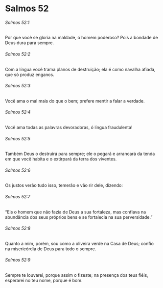 # Salmos 52

###### Salmos 52:1

Por que você se gloria na maldade, ó homem poderoso? Pois a bondade de Deus dura para sempre.

###### Salmos 52:2

Com a língua você trama planos de destruição; ela é como navalha afiada, que só produz enganos.

###### Salmos 52:3

Você ama o mal mais do que o bem; prefere mentir a falar a verdade.

###### Salmos 52:4

Você ama todas as palavras devoradoras, ó língua fraudulenta!

###### Salmos 52:5

Também Deus o destruirá para sempre; ele o pegará e arrancará da tenda em que você habita e o extirpará da terra dos viventes.

###### Salmos 52:6

Os justos verão tudo isso, temerão e vão rir dele, dizendo:

###### Salmos 52:7

“Eis o homem que não fazia de Deus a sua fortaleza, mas confiava na abundância dos seus próprios bens e se fortalecia na sua perversidade.”

###### Salmos 52:8

Quanto a mim, porém, sou como a oliveira verde na Casa de Deus; confio na misericórdia de Deus para todo o sempre.

###### Salmos 52:9

Sempre te louvarei, porque assim o fizeste; na presença dos teus fiéis, esperarei no teu nome, porque é bom.

